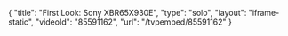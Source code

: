 {
    "title": "First Look: Sony XBR65X930E",
    "type": "solo",
    "layout": "iframe-static",
    "videoId": "85591162",
    "url": "\/tvpembed\/85591162"
}
